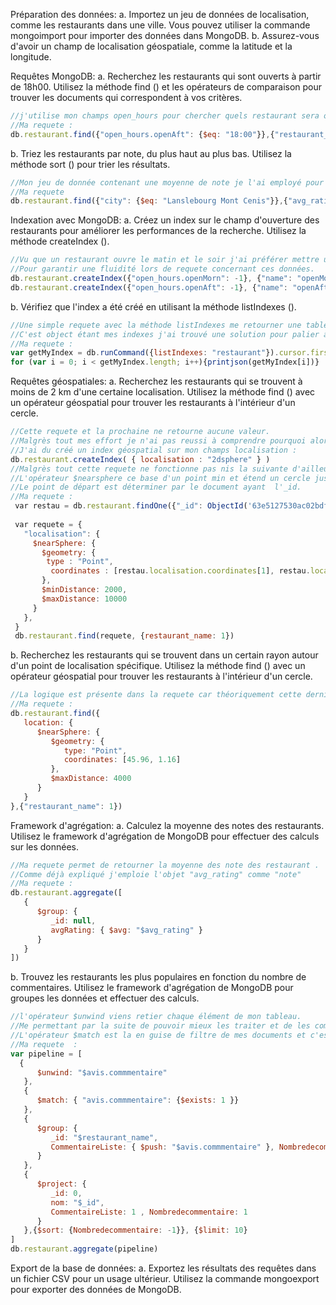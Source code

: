 Préparation des données:
a. Importez un jeu de données de localisation, comme les restaurants dans une ville. Vous pouvez utiliser la commande mongoimport pour importer des données dans MongoDB.
b. Assurez-vous d'avoir un champ de localisation géospatiale, comme la latitude et la longitude.

Requêtes MongoDB:
a. Recherchez les restaurants qui sont ouverts à partir de 18h00. Utilisez la méthode find () et les opérateurs de comparaison pour trouver les documents qui correspondent à vos critères.

```Javascript 
//j'utilise mon champs open_hours pour chercher quels restaurant sera ouvert à 18H00
//Ma requete :
db.restaurant.find({"open_hours.openAft": {$eq: "18:00"}},{"restaurant_name": 1, "open_hours": 1})
```


b. Triez les restaurants par note, du plus haut au plus bas. Utilisez la méthode sort () pour trier les résultats.

 ```javascript 
 //Mon jeu de donnée contenant une moyenne de note je l'ai employé pour définir e trié par note 
//Ma requete
db.restaurant.find({"city": {$eq: "Lanslebourg Mont Cenis"}},{"avg_rating": 1, "restaurant_name": 1}).sort({"avg_rating": -1})
```


Indexation avec MongoDB:
a. Créez un index sur le champ d'ouverture des restaurants pour améliorer les performances de la recherche. Utilisez la méthode createIndex ().

```Javascript
//Vu que un restaurant ouvre le matin et le soir j'ai préférer mettre une index sur les deux 
//Pour garantir une fluidité lors de requete concernant ces données. 
db.restaurant.createIndex({"open_hours.openMorn": -1}, {"name": "openMorning_I"})
db.restaurant.createIndex({"open_hours.openAft": -1}, {"name": "openAfternoon_I"})
```
b. Vérifiez que l'index a été créé en utilisant la méthode listIndexes ().

```Javascript 
//Une simple requete avec la méthode listIndexes me retourner une tableau composé d'élément nommé Object. 
//C'est object étant mes indexes j'ai trouvé une solution pour palier à mon problème : 
//Ma requete : 
var getMyIndex = db.runCommand({listIndexes: "restaurant"}).cursor.firstBatch  
for (var i = 0; i < getMyIndex.length; i++){printjson(getMyIndex[i])}
```

Requêtes géospatiales:
a. Recherchez les restaurants qui se trouvent à moins de 2 km d'une certaine localisation. Utilisez la méthode find () avec un opérateur géospatial pour trouver les restaurants à l'intérieur d'un cercle.
```Javascript
//Cette requete et la prochaine ne retourne aucune valeur. 
//Malgrès tout mes effort je n'ai pas reussi à comprendre pourquoi alors que ma requete concorde avec les données que je souhaite employé. 
//J'ai du créé un index géospatial sur mon champs localisation : 
db.restaurant.createIndex( { localisation : "2dsphere" } )
//Malgrès tout cette requete ne fonctionne pas nis la suivante d'ailleurs.
//L'opérateur $nearsphere ce base d'un point min et étend un cercle jusqu'a atteindre le point max. Venant retourner chaque restaurant présent dans ce cercle.
//Le point de départ est déterminer par le document ayant  l'_id.
//Ma requete : 
 var restau = db.restaurant.findOne({"_id": ObjectId('63e5127530ac02bdf30ec07d')});
 
 var requete = {
   "localisation": {
     $nearSphere: {
       $geometry: {
        type : "Point",
         coordinates : [restau.localisation.coordinates[1], restau.localisation.coordinates[0]],
       },
       $minDistance: 2000,
       $maxDistance: 10000
     }
   },
 }
 db.restaurant.find(requete, {restaurant_name: 1})
```
b. Recherchez les restaurants qui se trouvent dans un certain rayon autour d'un point de localisation spécifique. Utilisez la méthode find () avec un opérateur géospatial pour trouver les restaurants à l'intérieur d'un cercle.
```javascript
//La logique est présente dans la requete car théoriquement cette dernière répond à l'énoncé mais je ne comprend pas elle ne fonctionne pas 
//Ma requete : 
db.restaurant.find({
   location: {
      $nearSphere: {
         $geometry: {
            type: "Point",
            coordinates: [45.96, 1.16]
         },
         $maxDistance: 4000
      }
   }
},{"restaurant_name": 1})
```

Framework d'agrégation:
a. Calculez la moyenne des notes des restaurants. Utilisez le framework d'agrégation de MongoDB pour effectuer des calculs sur les données. 
```Javascript
//Ma requete permet de retourner la moyenne des note des restaurant .
//Comme déjà expliqué j'emploie l'objet "avg_rating" comme "note"
//Ma requete : 
db.restaurant.aggregate([
   {
      $group: {
         _id: null,
         avgRating: { $avg: "$avg_rating" }
      }
   }
])
```

b. Trouvez les restaurants les plus populaires en fonction du nombre de commentaires. Utilisez le framework d'agrégation de MongoDB pour groupes les données et effectuer des calculs.

```Javascript 
//l'opérateur $unwind viens retier chaque élément de mon tableau. 
//Me permettant par la suite de pouvoir mieux les traiter et de les compter comme demander . 
//L'opérateur $match est la en guise de filtre de mes documents et c'est dans l'opérateur $group que je fais mes opération telle que le count. 
//Ma requete  : 
var pipeline = [ 
  {  
      $unwind: "$avis.commmentaire"  
   },  
   {  
      $match: { "avis.commmentaire": {$exists: 1 }}  
   },  
   {  
      $group: {  
         _id: "$restaurant_name",  
         CommentaireListe: { $push: "$avis.commmentaire" }, Nombredecommentaire: {$count: {}}  
      }  
   },  
   {  
      $project: {  
         _id: 0,  
         nom: "$_id",  
         CommentaireListe: 1 , Nombredecommentaire: 1 
      }  
   },{$sort: {Nombredecommentaire: -1}}, {$limit: 10}  
]
db.restaurant.aggregate(pipeline)
```

Export de la base de données:
a. Exportez les résultats des requêtes dans un fichier CSV pour un usage ultérieur. Utilisez la commande mongoexport pour exporter des données de MongoDB.